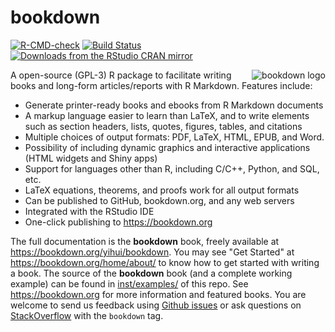# bookdown


<!-- badges: start -->
[![R-CMD-check](https://github.com/rstudio/bookdown/workflows/R-CMD-check/badge.svg)](https://github.com/rstudio/bookdown/actions)
[![Build Status](https://travis-ci.com/rstudio/bookdown.svg?branch=master)](https://travis-ci.com/rstudio/bookdown)
[![Downloads from the RStudio CRAN mirror](https://cranlogs.r-pkg.org/badges/bookdown)](https://cran.r-project.org/package=bookdown)
<!-- badges: end -->


<a href="https://bookdown.org/yihui/bookdown"><img src="https://bookdown.org/yihui/bookdown/images/logo.png" alt="bookdown logo" align="right" /></a>

A open-source (GPL-3) R package to facilitate writing books and long-form articles/reports with R Markdown. Features include:

- Generate printer-ready books and ebooks from R Markdown documents
- A markup language easier to learn than LaTeX, and to write elements such as section headers, lists, quotes, figures, tables, and citations
- Multiple choices of output formats: PDF, LaTeX, HTML, EPUB, and Word.
- Possibility of including dynamic graphics and interactive applications (HTML widgets and Shiny apps)
- Support for languages other than R, including C/C++, Python, and SQL, etc.
- LaTeX equations, theorems, and proofs work for all output formats
- Can be published to GitHub, bookdown.org, and any web servers
- Integrated with the RStudio IDE
- One-click publishing to <https://bookdown.org>

The full documentation is the **bookdown** book, freely available at <https://bookdown.org/yihui/bookdown>. You may see "Get Started" at <https://bookdown.org/home/about/> to know how to get started with writing a book. The source of the **bookdown** book (and a complete working example) can be found in [inst/examples/](https://github.com/rstudio/bookdown/tree/master/inst/examples) of this repo. See <https://bookdown.org> for more information and featured books. You are welcome to send us feedback using [Github issues](https://github.com/rstudio/bookdown/issues) or ask questions on [StackOverflow](https://stackoverflow.com/questions/tagged/bookdown) with the `bookdown` tag.
